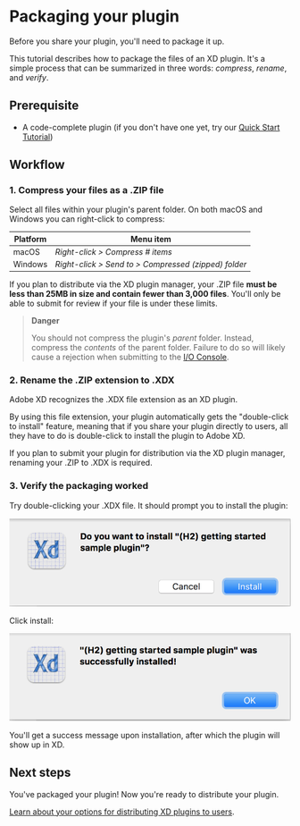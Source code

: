 # Packaging your plugin

Before you share your plugin, you'll need to package it up.

This tutorial describes how to package the files of an XD plugin. It's a simple process that can be summarized in three words: _compress_, _rename_, and _verify_.


## Prerequisite
- A code-complete plugin (if you don't have one yet, try our [Quick Start Tutorial](/tutorials/quick-start))


## Workflow

### 1. Compress your files as a .ZIP file

Select all files within your plugin's parent folder. On both macOS and Windows you can right-click to compress:

| Platform      | Menu item          |
| ------------- | -------------      |
| macOS         | _Right-click > Compress # items_ |
| Windows       | _Right-click > Send to > Compressed (zipped) folder_ |

If you plan to distribute via the XD plugin manager, your .ZIP file **must be less than 25MB in size and contain fewer than 3,000 files**. You'll only be able to submit for review if your file is under these limits.

> **Danger**
>
> You should not compress the plugin's _parent_ folder. Instead, compress the _contents_ of the parent folder. Failure to do so will likely cause a rejection when submitting to the [I/O Console](https://console.adobe.io/plugins).


### 2. Rename the .ZIP extension to .XDX

Adobe XD recognizes the .XDX file extension as an XD plugin.

By using this file extension, your plugin automatically gets the "double-click to install" feature, meaning that if you share your plugin directly to users, all they have to do is double-click to install the plugin to Adobe XD.

If you plan to submit your plugin for distribution via the XD plugin manager, renaming your .ZIP to .XDX is required.


### 3. Verify the packaging worked

Try double-clicking your .XDX file. It should prompt you to install the plugin:

![XD package install prompt](/../images/install.png)


Click install:

![XD package install success](/../images/installed.png)


You'll get a success message upon installation, after which the plugin will show up in XD.


## Next steps

You've packaged your plugin! Now you're ready to distribute your plugin.

[Learn about your options for distributing XD plugins to users](/distribution/options.html).